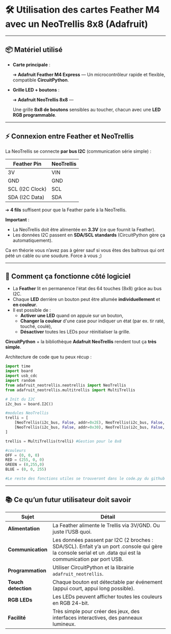 # 🛠️ Utilisation des cartes Feather M4 avec un NeoTrellis 8x8 (Adafruit)

---

## 📦 Matériel utilisé

- **Carte principale** :
    
    ➔ **Adafruit Feather M4 Express** — Un microcontrôleur rapide et flexible, compatible **CircuitPython**.
    
- **Grille LED + boutons** :
    
    ➔ **Adafruit NeoTrellis 8x8** —
    
    Une grille **8x8 de boutons** sensibles au toucher, chacun avec une **LED RGB programmable**.
    

---

## ⚡ Connexion entre Feather et NeoTrellis

La NeoTrellis se connecte **par bus I2C** (communication série simple) :

| Feather Pin | NeoTrellis |
| --- | --- |
| 3V | VIN |
| GND | GND |
| SCL (I2C Clock) | SCL |
| SDA (I2C Data) | SDA |

➔ **4 fils** suffisent pour que la Feather parle à la NeoTrellis.

**Important** :

- La NeoTrellis doit être alimentée en **3.3V** (ce que fournit la Feather).
- Les données I2C passent en **SDA/SCL standards** (CircuitPython gère ça automatiquement).

Ca en théorie vous n’avez pas à gérer sauf si vous êtes des baltrous qui ont pété un cable ou une soudure. Force à vous ;)

---

## 🧠 Comment ça fonctionne côté logiciel

- La **Feather** lit en permanence l'état des 64 touches (8x8) grâce au bus I2C.
- Chaque **LED** derrière un bouton peut être allumée **individuellement** et **en couleur**.
- Il est possible de :
    - **Activer une LED** quand on appuie sur un bouton,
    - **Changer la couleur** d'une case pour indiquer un état (par ex. tir raté, touché, coulé),
    - **Désactiver** toutes les LEDs pour réinitialiser la grille.

**CircuitPython** + la bibliothèque **Adafruit NeoTrellis** rendent tout ça **très simple**.

Architecture de code que tu peux récup :

```python
import time
import board
import usb_cdc
import random
from adafruit_neotrellis.neotrellis import NeoTrellis
from adafruit_neotrellis.multitrellis import MultiTrellis

# Init du I2C
i2c_bus = board.I2C()

#modules NeoTrellis
trelli = [
    [NeoTrellis(i2c_bus, False, addr=0x2E), NeoTrellis(i2c_bus, False, addr=0x2F)],
    [NeoTrellis(i2c_bus, False, addr=0x30), NeoTrellis(i2c_bus, False, addr=0x31)],
]

trellis = MultiTrellis(trelli) #Gestion pour le 8x8

#couleurs
OFF = (0, 0, 0)
RED = (255, 0, 0)
GREEN = (0,255,0)
BLUE = (0, 0, 255)

#Le reste des fonctions utiles se trouveront dans le code.py du github (@french-coral)
```

---

## 📚 Ce qu’un futur utilisateur doit savoir

| Sujet | Détail |
| --- | --- |
| **Alimentation** | La Feather alimente le Trellis via 3V/GND. Ou juste l’USB quoi. |
| **Communication** | Les données passent par I2C (2 broches : SDA/SCL). Enfait y’a un port .console qui gère la console serial et un .data qui est la communication par port USB. |
| **Programmation** | Utiliser CircuitPython et la librairie `adafruit_neotrellis`. |
| **Touch detection** | Chaque bouton est détectable par événement (appui court, appui long possible). |
| **RGB LEDs** | Les LEDs peuvent afficher toutes les couleurs en RGB 24-bit. |
| **Facilité** | Très simple pour créer des jeux, des interfaces interactives, des panneaux lumineux. |
